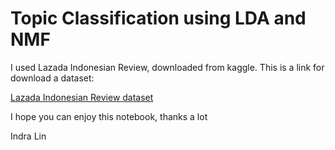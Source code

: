 # Topic Classification using LDA and NMF

I used Lazada Indonesian Review, downloaded from kaggle. This is a link for download a dataset:

[Lazada Indonesian Review dataset](https://www.kaggle.com/grikomsn/lazada-indonesian-reviews)

I hope you can enjoy this notebook, thanks a lot

Indra Lin
